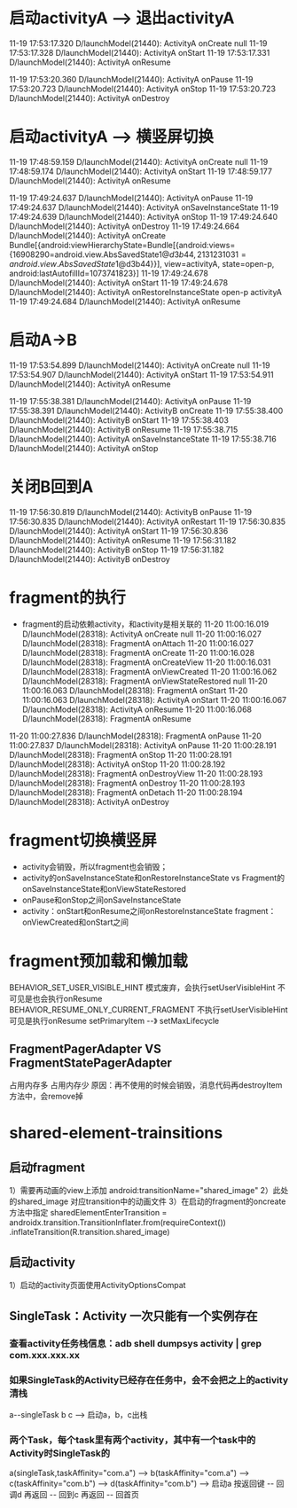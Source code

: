 # 启动activityA --> 退出activityA
11-19 17:53:17.320 D/launchModel(21440): ActivityA onCreate null
11-19 17:53:17.328 D/launchModel(21440): ActivityA onStart
11-19 17:53:17.331 D/launchModel(21440): ActivityA onResume

11-19 17:53:20.360 D/launchModel(21440): ActivityA onPause
11-19 17:53:20.723 D/launchModel(21440): ActivityA onStop
11-19 17:53:20.723 D/launchModel(21440): ActivityA onDestroy

# 启动activityA --> 横竖屏切换
11-19 17:48:59.159 D/launchModel(21440): ActivityA onCreate null
11-19 17:48:59.174 D/launchModel(21440): ActivityA onStart
11-19 17:48:59.177 D/launchModel(21440): ActivityA onResume

11-19 17:49:24.637 D/launchModel(21440): ActivityA onPause
11-19 17:49:24.637 D/launchModel(21440): ActivityA onSaveInstanceState
11-19 17:49:24.639 D/launchModel(21440): ActivityA onStop
11-19 17:49:24.640 D/launchModel(21440): ActivityA onDestroy
11-19 17:49:24.664 D/launchModel(21440): ActivityA onCreate Bundle[{android:viewHierarchyState=Bundle[{android:views={16908290=android.view.AbsSavedState$1@d3b44, 2131231031=android.view.AbsSavedState$1@d3b44}}], view=activityA, state=open-p, android:lastAutofillId=1073741823}]
11-19 17:49:24.678 D/launchModel(21440): ActivityA onStart
11-19 17:49:24.678 D/launchModel(21440): ActivityA onRestoreInstanceState open-p activityA
11-19 17:49:24.684 D/launchModel(21440): ActivityA onResume

# 启动A->B
11-19 17:53:54.899 D/launchModel(21440): ActivityA onCreate null
11-19 17:53:54.907 D/launchModel(21440): ActivityA onStart
11-19 17:53:54.911 D/launchModel(21440): ActivityA onResume

11-19 17:55:38.381 D/launchModel(21440): ActivityA onPause
11-19 17:55:38.391 D/launchModel(21440): ActivityB onCreate
11-19 17:55:38.400 D/launchModel(21440): ActivityB onStart
11-19 17:55:38.403 D/launchModel(21440): ActivityB onResume
11-19 17:55:38.715 D/launchModel(21440): ActivityA onSaveInstanceState
11-19 17:55:38.716 D/launchModel(21440): ActivityA onStop
# 关闭B回到A
11-19 17:56:30.819 D/launchModel(21440): ActivityB onPause
11-19 17:56:30.835 D/launchModel(21440): ActivityA onRestart
11-19 17:56:30.835 D/launchModel(21440): ActivityA onStart
11-19 17:56:30.836 D/launchModel(21440): ActivityA onResume
11-19 17:56:31.182 D/launchModel(21440): ActivityB onStop
11-19 17:56:31.182 D/launchModel(21440): ActivityB onDestroy


# fragment的执行 
* fragment的启动依赖activity，和activity是相关联的
11-20 11:00:16.019 D/launchModel(28318): ActivityA onCreate null
11-20 11:00:16.027 D/launchModel(28318): FragmentA onAttach
11-20 11:00:16.027 D/launchModel(28318): FragmentA onCreate
11-20 11:00:16.028 D/launchModel(28318): FragmentA onCreateView
11-20 11:00:16.031 D/launchModel(28318): FragmentA onViewCreated
11-20 11:00:16.062 D/launchModel(28318): FragmentA onViewStateRestored null
11-20 11:00:16.063 D/launchModel(28318): FragmentA onStart
11-20 11:00:16.063 D/launchModel(28318): ActivityA onStart
11-20 11:00:16.067 D/launchModel(28318): ActivityA onResume
11-20 11:00:16.068 D/launchModel(28318): FragmentA onResume

11-20 11:00:27.836 D/launchModel(28318): FragmentA onPause
11-20 11:00:27.837 D/launchModel(28318): ActivityA onPause
11-20 11:00:28.191 D/launchModel(28318): FragmentA onStop
11-20 11:00:28.191 D/launchModel(28318): ActivityA onStop
11-20 11:00:28.192 D/launchModel(28318): FragmentA onDestroyView
11-20 11:00:28.193 D/launchModel(28318): FragmentA onDestroy
11-20 11:00:28.193 D/launchModel(28318): FragmentA onDetach
11-20 11:00:28.194 D/launchModel(28318): ActivityA onDestroy

# fragment切换横竖屏
* activity会销毁，所以fragment也会销毁；
* activity的onSaveInstanceState和onRestoreInstanceState  vs Fragment的 onSaveInstanceState和onViewStateRestored
* onPause和onStop之间onSaveInstanceState
* activity：onStart和onResume之间onRestoreInstanceState  fragment：onViewCreated和onStart之间

# fragment预加载和懒加载
BEHAVIOR_SET_USER_VISIBLE_HINT 模式废弃，会执行setUserVisibleHint 不可见是也会执行onResume
BEHAVIOR_RESUME_ONLY_CURRENT_FRAGMENT 不执行setUserVisibleHint 可见是执行onResume
setPrimaryItem --》 setMaxLifecycle

## FragmentPagerAdapter VS FragmentStatePagerAdapter
占用内存多   占用内存少 原因：再不使用的时候会销毁，消息代码再destroyItem方法中，会remove掉

# shared-element-trainsitions
## 启动fragment
1）需要再动画的view上添加 android:transitionName="shared_image"
2）此处的shared_image 对应transition中的动画文件
3）在启动的fragment的oncreate方法中指定
sharedElementEnterTransition = androidx.transition.TransitionInflater.from(requireContext())
                                            .inflateTransition(R.transition.shared_image)

## 启动activity
1）启动的activity页面使用ActivityOptionsCompat

## SingleTask：Activity 一次只能有一个实例存在
### 查看activity任务栈信息：adb shell dumpsys activity | grep com.xxx.xxx.xx
### 如果SingleTask的Activity已经存在任务中，会不会把之上的activity清栈
a--singleTask
b
c --> 启动a，b，c出栈
### 两个Task，每个task里有两个activity，其中有一个task中的Activity时SingleTask的
a(singleTask,taskAffinity="com.a") --> b(taskAffinity="com.a") --> c(taskAffinity="com.b") --> d(taskAffinity="com.b") --> 启动a
按返回键 -- 回调d
再返回 -- 回到c
再返回 -- 回首页


